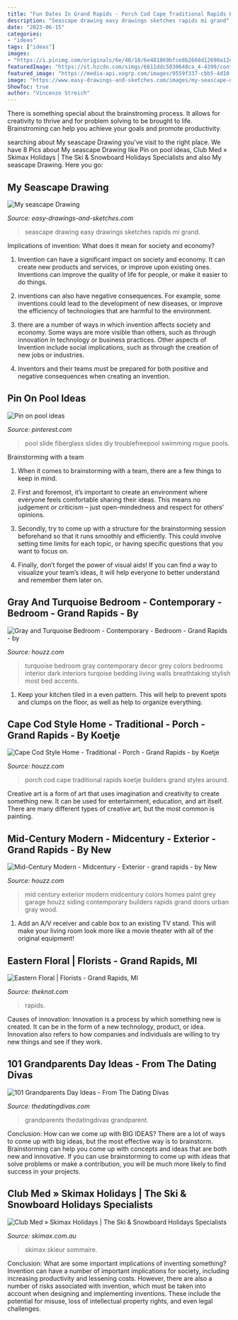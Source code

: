 ```yaml
---
title: "Fun Dates In Grand Rapids - Porch Cod Cape Traditional Rapids Koetje Builders Grand Styles Around"
description: "Seascape drawing easy drawings sketches rapids mi grand"
date: "2023-06-15"
categories:
- "ideas"
tags: ["ideas"]
images:
- "https://i.pinimg.com/originals/6e/48/18/6e481869bfce8b2668d12690a12d3a4d.jpg"
featuredImage: "https://st.hzcdn.com/simgs/6611ddc5030648ca_4-4399/contemporary-bedroom.jpg"
featured_image: "https://media-api.xogrp.com/images/9559f337-cbb5-4d10-94d2-c76144adf8c5~rs_720.480"
image: "https://www.easy-drawings-and-sketches.com/images/my-seascape-drawing-21553986.jpg"
ShowToc: true
author: "Vincenzo Streich"
---
```



There is something special about the brainstroming process. It allows for creativity to thrive and for problem solving to be brought to life. Brainstroming can help you achieve your goals and promote productivity.

	

		
searching about My seascape Drawing you've visit to the right place. We have 8 Pics about My seascape Drawing like Pin on pool ideas, Club Med » Skimax Holidays | The Ski &amp; Snowboard Holidays Specialists and also My seascape Drawing. Here you go:
		
    
## My Seascape Drawing

<img loading=lazy src="https://www.easy-drawings-and-sketches.com/images/my-seascape-drawing-21553986.jpg" onerror="this.onerror=null;this.src='https://tse3.mm.bing.net/th?id=OIP.m9LW1cXzGQUKQx5SvB4QmgHaFj&amp;pid=15.1';" alt="My seascape Drawing">

_Source: easy-drawings-and-sketches.com_

>seascape drawing easy drawings sketches rapids mi grand. 

	

Implications of invention: What does it mean for society and economy?
1. Invention can have a significant impact on society and economy. It can create new products and services, or improve upon existing ones. Inventions can improve the quality of life for people, or make it easier to do things.
2. inventions can also have negative consequences. For example, some inventions could lead to the development of new diseases, or improve the efficiency of technologies that are harmful to the environment.

3. there are a number of ways in which invention affects society and economy. Some ways are more visible than others, such as through innovation in technology or business practices. Other aspects of Invention include social implications, such as through the creation of new jobs or industries.

4. Inventors and their teams must be prepared for both positive and negative consequences when creating an invention.

    
## Pin On Pool Ideas

<img loading=lazy src="https://i.pinimg.com/originals/6e/48/18/6e481869bfce8b2668d12690a12d3a4d.jpg" onerror="this.onerror=null;this.src='https://tse2.mm.bing.net/th?id=OIP.FPCpcl1dydmsXypuMuTNewHaLH&amp;pid=15.1';" alt="Pin on pool ideas">

_Source: pinterest.com_

>pool slide fiberglass slides diy troublefreepool swimming rogue pools. 

	

Brainstorming with a team
1. When it comes to brainstorming with a team, there are a few things to keep in mind.
2. First and foremost, it’s important to create an environment where everyone feels comfortable sharing their ideas. This means no judgement or criticism – just open-mindedness and respect for others’ opinions.

3. Secondly, try to come up with a structure for the brainstorming session beforehand so that it runs smoothly and efficiently. This could involve setting time limits for each topic, or having specific questions that you want to focus on.

4. Finally, don’t forget the power of visual aids! If you can find a way to visualize your team’s ideas, it will help everyone to better understand and remember them later on.

    
## Gray And Turquoise Bedroom - Contemporary - Bedroom - Grand Rapids - By

<img loading=lazy src="https://st.hzcdn.com/simgs/6611ddc5030648ca_4-4399/contemporary-bedroom.jpg" onerror="this.onerror=null;this.src='https://tse2.mm.bing.net/th?id=OIP.-z11jrpj2Cxp_kQIdjkVaQAAAA&amp;pid=15.1';" alt="Gray and Turquoise Bedroom - Contemporary - Bedroom - Grand Rapids - by">

_Source: houzz.com_

>turquoise bedroom gray contemporary decor grey colors bedrooms interior dark interiors turqoise bedding living walls breathtaking stylish most bed accents. 

	

1. Keep your kitchen tiled in a even pattern. This will help to prevent spots and clumps on the floor, as well as help to organize everything.

    
## Cape Cod Style Home - Traditional - Porch - Grand Rapids - By Koetje

<img loading=lazy src="http://st.hzcdn.com/simgs/3e11466300f8163d_4-5909/traditional-porch.jpg" onerror="this.onerror=null;this.src='https://tse4.mm.bing.net/th?id=OIP.255K7K_yLSsD8jqrRW0X5QHaE7&amp;pid=15.1';" alt="Cape Cod Style Home - Traditional - Porch - Grand Rapids - by Koetje">

_Source: houzz.com_

>porch cod cape traditional rapids koetje builders grand styles around. 

	

Creative art is a form of art that uses imagination and creativity to create something new. It can be used for entertainment, education, and art itself. There are many different types of creative art, but the most common is painting.

    
## Mid-Century Modern - Midcentury - Exterior - Grand Rapids - By New

<img loading=lazy src="http://st.houzz.com/simgs/4cf182d102abc842_4-9641/midcentury-exterior.jpg" onerror="this.onerror=null;this.src='https://tse1.mm.bing.net/th?id=OIP.zk_geuTSyfz7TPAfM3A3sgHaE7&amp;pid=15.1';" alt="Mid-Century Modern - Midcentury - Exterior - grand rapids - by New">

_Source: houzz.com_

>mid century exterior modern midcentury colors homes paint grey garage houzz siding contemporary builders rapids grand doors urban gray wood. 

	

1. Add an A/V receiver and cable box to an existing TV stand. This will make your living room look more like a movie theater with all of the original equipment!

    
## Eastern Floral | Florists - Grand Rapids, MI

<img loading=lazy src="https://media-api.xogrp.com/images/9559f337-cbb5-4d10-94d2-c76144adf8c5~rs_720.480" onerror="this.onerror=null;this.src='https://tse3.mm.bing.net/th?id=OIP.77U9y4W1DjFVBXB0v7gh3gHaE8&amp;pid=15.1';" alt="Eastern Floral | Florists - Grand Rapids, MI">

_Source: theknot.com_

>rapids. 

	

Causes of innovation:
Innovation is a process by which something new is created. It can be in the form of a new technology, product, or idea. Innovation also refers to how companies and individuals are willing to try new things and see if they work.

    
## 101 Grandparents Day Ideas - From The Dating Divas

<img loading=lazy src="https://www.thedatingdivas.com/wp-content/uploads/2016/06/101-Grandparents-Day-Ideas.jpg" onerror="this.onerror=null;this.src='https://tse2.mm.bing.net/th?id=OIP.okqoaJYVDKZGVYIq8zoL9gHaHa&amp;pid=15.1';" alt="101 Grandparents Day Ideas - From The Dating Divas">

_Source: thedatingdivas.com_

>grandparents thedatingdivas grandparent. 

	

Conclusion: How can we come up with BIG IDEAS?
There are a lot of ways to come up with big ideas, but the most effective way is to brainstorm. Brainstorming can help you come up with concepts and ideas that are both new and innovative. If you can use brainstorming to come up with ideas that solve problems or make a contribution, you will be much more likely to find success in your projects.

    
## Club Med » Skimax Holidays | The Ski &amp; Snowboard Holidays Specialists

<img loading=lazy src="https://skimax.com.au/assets/cache/images/5317d5769c048514322ef54c5b1d8c23.jpeg" onerror="this.onerror=null;this.src='https://tse3.mm.bing.net/th?id=OIP.yEtd8qd0Tp2wQJNXlZDzPwHaCr&amp;pid=15.1';" alt="Club Med » Skimax Holidays | The Ski &amp; Snowboard Holidays Specialists">

_Source: skimax.com.au_

>skimax skieur sommaire. 

	

Conclusion: What are some important implications of inventing something?
Invention can have a number of important implications for society, including increasing productivity and lessening costs. However, there are also a number of risks associated with invention, which must be taken into account when designing and implementing inventions. These include the potential for misuse, loss of intellectual property rights, and even legal challenges.

